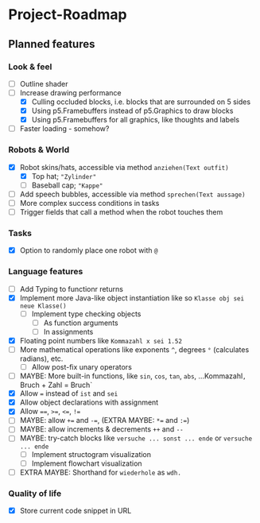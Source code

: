 # Project-Roadmap

## Planned features

### Look & feel

- [ ] Outline shader
- [ ] Increase drawing performance
  - [x] Culling occluded blocks, i.e. blocks that are surrounded on 5 sides
  - [x] Using p5.Framebuffers instead of p5.Graphics to draw blocks
  - [x] Using p5.Framebuffers for all graphics, like thoughts and labels
- [ ] Faster loading - somehow?

### Robots & World

- [x] Robot skins/hats, accessible via method `anziehen(Text outfit)`
  - [x] Top hat; `"Zylinder"`
  - [ ] Baseball cap; `"Kappe"`
- [ ] Add speech bubbles, accessible via method `sprechen(Text aussage)`
- [ ] More complex success conditions in tasks
- [ ] Trigger fields that call a method when the robot touches them

### Tasks

- [x] Option to randomly place one robot with `@`

### Language features

- [ ] Add Typing to functionr returns
- [x] Implement more Java-like object instantiation like so `Klasse obj sei neue Klasse()`
  - [ ] Implement type checking objects
    - [ ] As function arguments
    - [ ] In assignments
- [x] Floating point numbers like `Kommazahl x sei 1.52`
- [ ] More mathematical operations like exponents `^`, degrees `°` (calculates radians), etc.
  - [ ] Allow post-fix unary operators
- [ ] MAYBE: More built-in functions, like `sin`, `cos`, `tan`, `abs`, ...Kommazahl`, `Bruch + Zahl = Bruch`
- [x] Allow `=` instead of `ist` and `sei`
- [x] Allow object declarations with assignment
- [x] Allow `==`, `>=`, `<=`, `!=`
- [ ] MAYBE: allow `+=` and `-=`, (EXTRA MAYBE: `*=` and `:=`)
- [ ] MAYBE: allow increments & decrements `++` and `--`
- [ ] MAYBE: try-catch blocks like `versuche ... sonst ... ende` or `versuche ... ende`
  - [ ] Implement structogram visualization
  - [ ] Implement flowchart visualization
- [ ] EXTRA MAYBE: Shorthand for `wiederhole` as `wdh.`

### Quality of life

- [x] Store current code snippet in URL